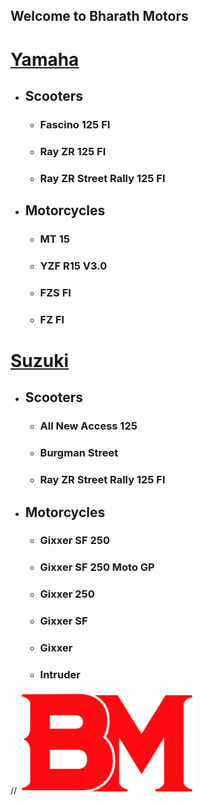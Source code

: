 ## Welcome to Bharath Motors

# [Yamaha](https://yamaha.bharath-motors.com/)
- ## Scooters
  - ### Fascino 125 FI
  - ### Ray ZR 125 FI
  - ### Ray ZR Street Rally 125 FI
- ## Motorcycles
  - ### MT 15
  - ### YZF R15 V3.0
  - ### FZS FI
  - ### FZ FI
  
# [Suzuki](https://suzuki.bharath-motors.com/)
- ## Scooters
  - ### All New Access 125
  - ### Burgman Street
  - ### Ray ZR Street Rally 125 FI
- ## Motorcycles
  - ### Gixxer SF 250
  - ### Gixxer SF 250 Moto GP
  - ### Gixxer 250
  - ### Gixxer SF
  - ### Gixxer
  - ### Intruder

// ![Bharath Motors](Logo.PNG)

